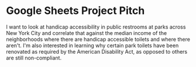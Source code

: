 # Google Sheets Project Pitch

I want to look at handicap accessibility in public restrooms at parks across New York City and correlate that against the median income of the neighborhoods where there are handicap accessible toilets and where there aren't. I'm also interested in learning why certain park toilets have been renovated as required by the American Disability Act, as opposed to others are still non-compliant.
